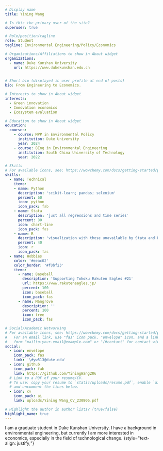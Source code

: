 ```yaml
---
# Display name
title: Yining Wang

# Is this the primary user of the site?
superuser: true

# Role/position/tagline
role: Student
tagline: Environmental Engineering/Policy/Economics

# Organizations/Affiliations to show in About widget
organizations:
  - name: Duke Kunshan University
    url: https://www.dukekunshan.edu.cn
  

# Short bio (displayed in user profile at end of posts)
bio: From Engineering to Economics.

# Interests to show in About widget
interests:
  - Green innovation
  - Innovation economics
  - Ecosystem evaluation

# Education to show in About widget
education:
  courses:
    - course: MPP in Environmental Policy
      institution: Duke University
      year: 2024
    - course: BEng in Environmental Engineering
      institution: South China University of Technology
      year: 2022

# Skills
# For available icons, see: https://wowchemy.com/docs/getting-started/page-builder/#icons
skills:
  - name: Technical
    items:
    - name: Python
      description: 'scikit-learn; pandas; selenium'
      percent: 60
      icon: python
      icon_pack: fab
    - name: Stata
      description: 'just all regressions and time series'
      percent: 80
      icon: chart-line
      icon_pack: fas
    - name: R
      description: 'visualization with those unavailable by Stata and Python'
      percent: 40
      icon: r
      icon_pack: fas
  - name: Hobbies
    color: '#eeac02'
    color_border: '#f0bf23'
    items:
      - name: Baseball
        description: 'Supporting Tohoku Rakuten Eagles #21'
        url: https://www.rakuteneagles.jp/
        percent: 100
        icon: baseball
        icon_pack: fas
      - name: Mangrove
        description: ''
        percent: 100
        icon: tree
        icon_pack: fas

# Social/Academic Networking
# For available icons, see: https://wowchemy.com/docs/getting-started/page-builder/#icons
#   For an email link, use "fas" icon pack, "envelope" icon, and a link in the
#   form "mailto:your-email@example.com" or "/#contact" for contact widget.
social:
  - icon: envelope
    icon_pack: fas
    link: '\#yw513@duke.edu'
  - icon: github
    icon_pack: fab
    link: https://github.com/YiningWang206
  # Link to a PDF of your resume/CV.
  # To use: copy your resume to `static/uploads/resume.pdf`, enable `ai` icons in `params.yaml`,
  # and uncomment the lines below.
  - icon: cv
    icon_pack: ai
    link: uploads/Yining Wang_CV_230806.pdf

# Highlight the author in author lists? (true/false)
highlight_name: true
---
```


I am a graduate student in Duke Kunshan University. I have a background in environmental engineering, but currently I am more interested in economics, especially in the field of technological change.
{style="text-align: justify;"}
